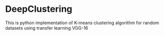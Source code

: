 # DeepClustering
This is python implementation of K-means clustering algorithm for random datasets using transfer learning VGG-16
